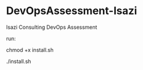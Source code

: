 # DevOpsAssessment-Isazi
Isazi Consulting DevOps Assessment

run:

chmod +x install.sh

./install.sh
